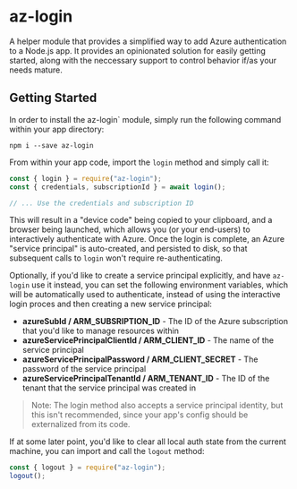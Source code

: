 # az-login

A helper module that provides a simplified way to add Azure authentication to a Node.js app. It provides an opinionated solution for easily getting started, along with the neccessary support to control behavior if/as your needs mature.

## Getting Started

In order to install the az-login` module, simply run the following command within your app directory:

```shell
npm i --save az-login
```

From within your app code, import the `login` method and simply call it:

```javascript
const { login } = require("az-login");
const { credentials, subscriptionId } = await login();

// ... Use the credentials and subscription ID
```

This will result in a "device code" being copied to your clipboard, and a browser being launched, which allows you (or your end-users) to interactively authenticate with Azure. Once the login is complete, an Azure "service principal" is auto-created, and persisted to disk, so that subsequent calls to `login` won't require re-authenticating. 

Optionally, if you'd like to create a service principal explicitly, and have `az-login` use it instead, you can set the following environment variables, which will be automatically used to authenticate, instead of using the interactive login proces and then creating a new service principal:

* **azureSubId / ARM_SUBSRIPTION_ID** - The ID of the Azure subscription that you'd like to manage resources within
* **azureServicePrincipalClientId / ARM_CLIENT_ID** - The name of the service principal
* **azureServicePrincipalPassword / ARM_CLIENT_SECRET** - The password of the service principal
* **azureServicePrincipalTenantId / ARM_TENANT_ID** - The ID of the tenant that the service principal was created in

> Note: The login method also accepts a service principal identity, but this isn't recommended, since your app's config should be externalized from its code.

If at some later point, you'd like to clear all local auth state from the current machine, you can import and call the `logout` method:

```javascript
const { logout } = require("az-login");
logout();
```
